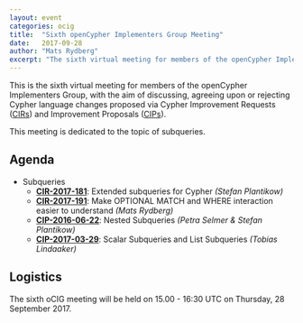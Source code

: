 ```yaml
---
layout: event
categories: ocig
title:  "Sixth openCypher Implementers Group Meeting"
date:   2017-09-28
author: "Mats Rydberg"
excerpt: "The sixth virtual meeting for members of the openCypher Implementers Group."
---
```

This is the sixth virtual meeting for members of the openCypher Implementers Group, with the aim of discussing, agreeing upon or rejecting Cypher language changes proposed via Cypher Improvement Requests (<a href="https://github.com/opencypher/openCypher/issues?q=is%3Aopen+is%3Aissue+label%3ACIR" target="_blank">CIRs</a>) and Improvement Proposals (<a href="/cips/" target="_blank">CIPs</a>).

This meeting is dedicated to the topic of subqueries.

## Agenda

* Subqueries
    * **[CIR-2017-181](https://github.com/opencypher/openCypher/issues/181)**: Extended subqueries for Cypher _(Stefan Plantikow)_
    * **[CIR-2017-191](https://github.com/opencypher/openCypher/issues/191)**: Make OPTIONAL MATCH and WHERE interaction easier to understand _(Mats Rydberg)_
    * **[CIP-2016-06-22](https://github.com/opencypher/openCypher/pull/100)**: Nested Subqueries _(Petra Selmer & Stefan Plantikow)_
    * **[CIP-2017-03-29](https://github.com/opencypher/openCypher/pull/217)**: Scalar Subqueries and List Subqueries _(Tobias Lindaaker)_

## Logistics

The sixth oCIG meeting will be held on 15.00 - 16:30 UTC on Thursday, 28 September 2017.
